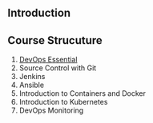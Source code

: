 ## Introduction

## Course Strucuture
1. [DevOps Essential](/1.%20DevOps%20Essentials)
2. Source Control with Git
3. Jenkins
4. Ansible
5. Introduction to Containers and Docker
6. Introduction to Kubernetes
7. DevOps Monitoring


